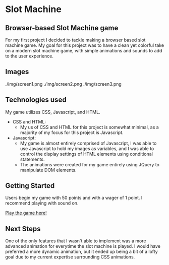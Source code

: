 # Slot Machine

## Browser-based Slot Machine game
For my first project I decided to tackle making a browser based slot machine game. My goal for this project was to have a clean yet colorful take on a modern slot machine game, with simple animations and sounds to add to the user experience.

## Images
./img/screen1.png
./img/screen2.png
./img/screen3.png

## Technologies used
My game utilizes CSS, Javascript, and HTML.
- CSS and HTML:
    - My us of CSS and HTML for this project is somewhat minimal, as a majority of my focus for this project is Javascript.
- Javascript:
    - My game is almost entirely comprised of Javascript, I was able to use Javascript to hold my images as variables, and I was able to control the display settings of HTML elements using conditional statements.
    - The animations were created for my game entirely using JQuery to manipulate DOM elements.

## Getting Started
Users begin my game with 50 points and with a wager of 1 point. I recommend playing with sound on.

[Play the game here!](https://cosmonott.github.io/slot_machine/)

## Next Steps
One of the only features that I wasn't able to implement was a more advanced animation for everytime the slot machine is played. I would have preferred a more dynamic animation, but it ended up being a bit of a lofty goal due to my current expertise surrounding CSS animations.